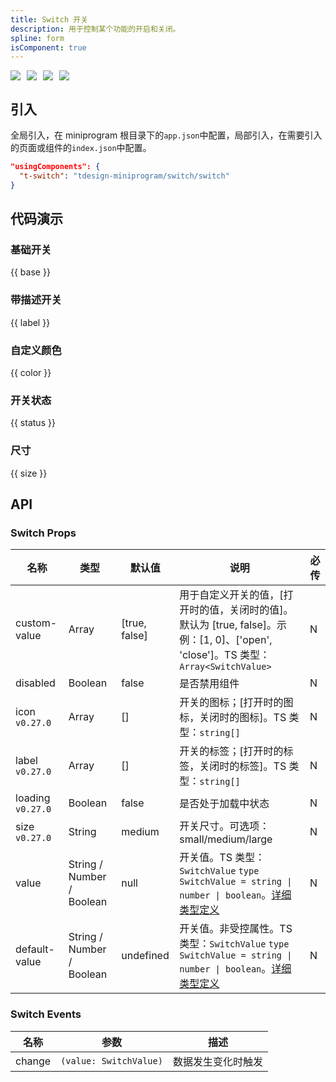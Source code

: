 ```yaml
---
title: Switch 开关
description: 用于控制某个功能的开启和关闭。
spline: form
isComponent: true
---
```


<span class="coverages-badge" style="margin-right: 10px"><img src="https://img.shields.io/badge/coverages%3A%20lines-100%25-blue" /></span><span class="coverages-badge" style="margin-right: 10px"><img src="https://img.shields.io/badge/coverages%3A%20functions-100%25-blue" /></span><span class="coverages-badge" style="margin-right: 10px"><img src="https://img.shields.io/badge/coverages%3A%20statements-100%25-blue" /></span><span class="coverages-badge" style="margin-right: 10px"><img src="https://img.shields.io/badge/coverages%3A%20branches-82%25-blue" /></span>

## 引入

全局引入，在 miniprogram 根目录下的`app.json`中配置，局部引入，在需要引入的页面或组件的`index.json`中配置。

```json
"usingComponents": {
  "t-switch": "tdesign-miniprogram/switch/switch"
}
```

## 代码演示

### 基础开关

{{ base }}

### 带描述开关

{{ label }}

### 自定义颜色

{{ color }}

### 开关状态

{{ status }}

### 尺寸

{{ size }}

## API

### Switch Props

 名称                | 类型                        | 默认值           | 说明                                                                                                                                                                      | 必传 
-------------------|---------------------------|---------------|-------------------------------------------------------------------------------------------------------------------------------------------------------------------------|----
 custom-value      | Array                     | [true, false] | 用于自定义开关的值，[打开时的值，关闭时的值]。默认为 [true, false]。示例：[1, 0]、['open', 'close']。TS 类型：`Array<SwitchValue>`                                                                        | N  
 disabled          | Boolean                   | false         | 是否禁用组件                                                                                                                                                                  | N  
 icon `v0.27.0`    | Array                     | []            | 开关的图标；[打开时的图标，关闭时的图标]。TS 类型：`string[]`                                                                                                                                  | N  
 label `v0.27.0`   | Array                     | []            | 开关的标签；[打开时的标签，关闭时的标签]。TS 类型：`string[]`                                                                                                                                  | N  
 loading `v0.27.0` | Boolean                   | false         | 是否处于加载中状态                                                                                                                                                               | N  
 size `v0.27.0`    | String                    | medium        | 开关尺寸。可选项：small/medium/large                                                                                                                                             | N  
 value             | String / Number / Boolean | null          | 开关值。TS 类型：`SwitchValue` `type SwitchValue = string \| number \| boolean`。[详细类型定义](https://github.com/Tencent/tdesign-miniprogram/tree/develop/src/switch/type.ts)       | N  
 default-value     | String / Number / Boolean | undefined     | 开关值。非受控属性。TS 类型：`SwitchValue` `type SwitchValue = string \| number \| boolean`。[详细类型定义](https://github.com/Tencent/tdesign-miniprogram/tree/develop/src/switch/type.ts) | N  

### Switch Events

 名称     | 参数                     | 描述        
--------|------------------------|-----------
 change | `(value: SwitchValue)` | 数据发生变化时触发 
